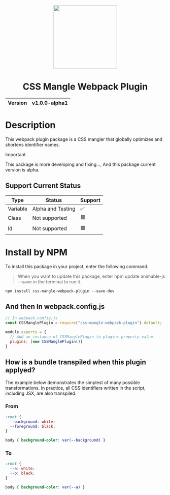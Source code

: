 <div align="center">
  <img width="200px" src="https://github.com/user-attachments/assets/75212c43-14de-471d-aa38-7630a2103510">
  <h1>CSS Mangle Webpack Plugin</h1>
  <table>
        <thead>
          <tr>
            <th>Version</th>
            <th>v1.0.0-alpha1</th>
          </tr>
        </tbody>
    </table>
</div>

# Description
This webpack plugin package is a CSS mangler that globally optimizes and shortens identifier names.

> [!IMPORTANT]
> This package is more developing and fixing..., And this package current version is alpha.

## Support Current Status
| Type | Status | Support |
| ---- | ------ | ------- |
| Variable | Alpha and Testing | ✅ |
| Class | Not supported | 🟥
| Id | Not supported | 🟥

# Install by NPM
To install this package in your project, enter the following command.

> When you want to update this package, enter npm update animable-js --save in the terminal to run it.

```
npm install css-mangle-webpack-plugin --save-dev
```

## And then In webpack.config.js
```cjs
// In webpack.config.js
const CSSManglePlugin = require("css-mangle-webpack-plugin").default;

module.exports = {
  // Add an instance of CSSManglePlugin to plugins property value.
  plugins: [new CSSManglePlugin()]
}
```

## How is a bundle transpiled when this plugin applyed?
The example below demonstrates the simplest of many possible transformations. In practice, all CSS identifiers written in the script, including JSX, are also transpiled.

### From
```css
:root {
  --background: white;
  --foreground: black;
}

body { background-color: var(--background) }
```

### To
```css
:root {
  --a: white;
  --b: black;
}

body { background-color: var(--a) }
```
